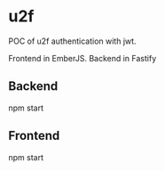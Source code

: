 # u2f

POC of u2f authentication with jwt.

Frontend in EmberJS.
Backend in Fastify

## Backend

npm start

## Frontend

npm start